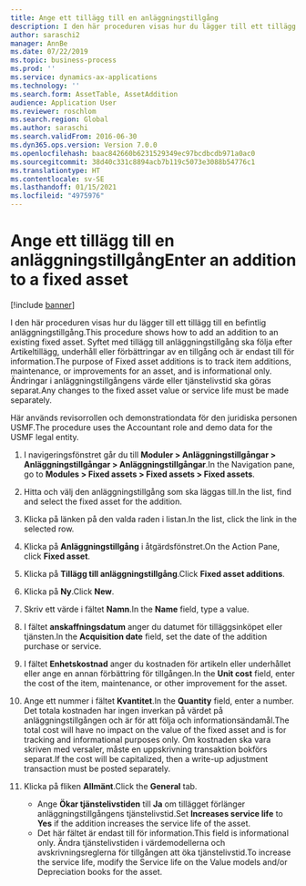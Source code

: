 ```yaml
---
title: Ange ett tillägg till en anläggningstillgång
description: I den här proceduren visas hur du lägger till ett tillägg till en befintlig anläggningstillgång.
author: saraschi2
manager: AnnBe
ms.date: 07/22/2019
ms.topic: business-process
ms.prod: ''
ms.service: dynamics-ax-applications
ms.technology: ''
ms.search.form: AssetTable, AssetAddition
audience: Application User
ms.reviewer: roschlom
ms.search.region: Global
ms.author: saraschi
ms.search.validFrom: 2016-06-30
ms.dyn365.ops.version: Version 7.0.0
ms.openlocfilehash: baac842660b6231529349ec97bcdbcdb971a0ac0
ms.sourcegitcommit: 38d40c331c8894acb7b119c5073e3088b54776c1
ms.translationtype: HT
ms.contentlocale: sv-SE
ms.lasthandoff: 01/15/2021
ms.locfileid: "4975976"
---
```

# <a name="enter-an-addition-to-a-fixed-asset"></a><span data-ttu-id="0a9a1-103">Ange ett tillägg till en anläggningstillgång</span><span class="sxs-lookup"><span data-stu-id="0a9a1-103">Enter an addition to a fixed asset</span></span>

[!include [banner](../../includes/banner.md)]

<span data-ttu-id="0a9a1-104">I den här proceduren visas hur du lägger till ett tillägg till en befintlig anläggningstillgång.</span><span class="sxs-lookup"><span data-stu-id="0a9a1-104">This procedure shows how to add an addition to an existing fixed asset.</span></span> <span data-ttu-id="0a9a1-105">Syftet med tillägg till anläggningstillgång ska följa efter Artikeltillägg, underhåll eller förbättringar av en tillgång och är endast till för information.</span><span class="sxs-lookup"><span data-stu-id="0a9a1-105">The purpose of Fixed asset additions is to track item additions, maintenance, or improvements for an asset, and is informational only.</span></span> <span data-ttu-id="0a9a1-106">Ändringar i anläggningstillgångens värde eller tjänstelivstid ska göras separat.</span><span class="sxs-lookup"><span data-stu-id="0a9a1-106">Any changes to the fixed asset value or service life must be made separately.</span></span>   

<span data-ttu-id="0a9a1-107">Här används revisorrollen och demonstrationdata för den juridiska personen USMF.</span><span class="sxs-lookup"><span data-stu-id="0a9a1-107">The procedure uses the Accountant role and demo data for the USMF legal entity.</span></span>

1. <span data-ttu-id="0a9a1-108">I navigeringsfönstret går du till **Moduler > Anläggningstillgångar > Anläggningstillgångar > Anläggningstillgångar**.</span><span class="sxs-lookup"><span data-stu-id="0a9a1-108">In the Navigation pane, go to **Modules > Fixed assets > Fixed assets > Fixed assets**.</span></span>
2. <span data-ttu-id="0a9a1-109">Hitta och välj den anläggningstillgång som ska läggas till.</span><span class="sxs-lookup"><span data-stu-id="0a9a1-109">In the list, find and select the fixed asset for the addition.</span></span>
3. <span data-ttu-id="0a9a1-110">Klicka på länken på den valda raden i listan.</span><span class="sxs-lookup"><span data-stu-id="0a9a1-110">In the list, click the link in the selected row.</span></span>
4. <span data-ttu-id="0a9a1-111">Klicka på **Anläggningstillgång** i åtgärdsfönstret.</span><span class="sxs-lookup"><span data-stu-id="0a9a1-111">On the Action Pane, click **Fixed asset**.</span></span>
5. <span data-ttu-id="0a9a1-112">Klicka på **Tillägg till anläggningstillgång**.</span><span class="sxs-lookup"><span data-stu-id="0a9a1-112">Click **Fixed asset additions**.</span></span>
6. <span data-ttu-id="0a9a1-113">Klicka på **Ny**.</span><span class="sxs-lookup"><span data-stu-id="0a9a1-113">Click **New**.</span></span>
7. <span data-ttu-id="0a9a1-114">Skriv ett värde i fältet **Namn**.</span><span class="sxs-lookup"><span data-stu-id="0a9a1-114">In the **Name** field, type a value.</span></span>
8. <span data-ttu-id="0a9a1-115">I fältet **anskaffningsdatum** anger du datumet för tilläggsinköpet eller tjänsten.</span><span class="sxs-lookup"><span data-stu-id="0a9a1-115">In the **Acquisition date** field, set the date of the addition purchase or service.</span></span>
9. <span data-ttu-id="0a9a1-116">I fältet **Enhetskostnad** anger du kostnaden för artikeln eller underhållet eller ange en annan förbättring för tillgången.</span><span class="sxs-lookup"><span data-stu-id="0a9a1-116">In the **Unit cost** field, enter the cost of the item, maintenance, or other improvement for the asset.</span></span>
10. <span data-ttu-id="0a9a1-117">Ange ett nummer i fältet **Kvantitet**.</span><span class="sxs-lookup"><span data-stu-id="0a9a1-117">In the **Quantity** field, enter a number.</span></span> <span data-ttu-id="0a9a1-118">Det totala kostnaden har ingen inverkan på värdet på anläggningstillgången och är för att följa och informationsändamål.</span><span class="sxs-lookup"><span data-stu-id="0a9a1-118">The total cost will have no impact on the value of the fixed asset and is for tracking and informational purposes only.</span></span> <span data-ttu-id="0a9a1-119">Om kostnaden ska vara skriven med versaler, måste en uppskrivning transaktion bokförs separat.</span><span class="sxs-lookup"><span data-stu-id="0a9a1-119">If the cost will be capitalized, then a write-up adjustment transaction must be posted separately.</span></span>  
11. <span data-ttu-id="0a9a1-120">Klicka på fliken **Allmänt**.</span><span class="sxs-lookup"><span data-stu-id="0a9a1-120">Click the **General** tab.</span></span>

    * <span data-ttu-id="0a9a1-121">Ange **Ökar tjänstelivstiden** till **Ja** om tillägget förlänger anläggningstillgångens tjänstelivstid.</span><span class="sxs-lookup"><span data-stu-id="0a9a1-121">Set **Increases service life** to **Yes** if the addition increases the service life of the asset.</span></span>  
    * <span data-ttu-id="0a9a1-122">Det här fältet är endast till för information.</span><span class="sxs-lookup"><span data-stu-id="0a9a1-122">This field is informational only.</span></span> <span data-ttu-id="0a9a1-123">Ändra tjänstelivstiden i värdemodellerna och avskrivningsreglerna för tillgången att öka tjänstelivstid.</span><span class="sxs-lookup"><span data-stu-id="0a9a1-123">To increase the service life, modify the Service life on the Value models and/or Depreciation books for the asset.</span></span>  

